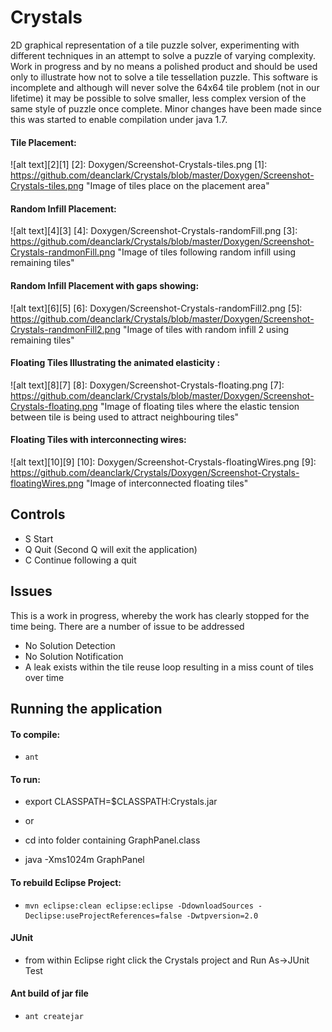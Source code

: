 Crystals
======================= 

2D graphical representation of a tile puzzle solver, experimenting with different techniques in an attempt to solve a puzzle of varying complexity.
Work in progress and by no means a polished product and should be used only to illustrate how not to solve a tile tessellation puzzle.
This software is incomplete and although will never solve the 64x64 tile problem (not in our lifetime) it may be possible to solve smaller, less complex version of the same style of puzzle once complete.  Minor changes have been made since this was started to enable compilation under java 1.7.

#### Tile Placement: 
![alt text][2][1]
  [2]: Doxygen/Screenshot-Crystals-tiles.png
  [1]: https://github.com/deanclark/Crystals/blob/master/Doxygen/Screenshot-Crystals-tiles.png "Image of tiles place on the placement area"


#### Random Infill Placement: 
![alt text][4][3]
  [4]: Doxygen/Screenshot-Crystals-randomFill.png
  [3]: https://github.com/deanclark/Crystals/blob/master/Doxygen/Screenshot-Crystals-randmonFill.png "Image of tiles following random infill using remaining tiles"


#### Random Infill Placement with gaps showing: 
![alt text][6][5]
  [6]: Doxygen/Screenshot-Crystals-randomFill2.png
  [5]: https://github.com/deanclark/Crystals/blob/master/Doxygen/Screenshot-Crystals-randmonFill2.png "Image of tiles with random infill 2  using remaining tiles"

#### Floating Tiles Illustrating the animated elasticity : 
![alt text][8][7]
  [8]: Doxygen/Screenshot-Crystals-floating.png
  [7]: https://github.com/deanclark/Crystals/blob/master/Doxygen/Screenshot-Crystals-floating.png "Image of floating tiles where the elastic tension between tile is being used to attract neighbouring tiles"


#### Floating Tiles with interconnecting wires: 
![alt text][10][9]
  [10]: Doxygen/Screenshot-Crystals-floatingWires.png
  [9]: https://github.com/deanclark/Crystals/Doxygen/Screenshot-Crystals-floatingWires.png "Image of interconnected floating tiles"


Controls
-----------

* S	Start
* Q	Quit (Second Q will exit the application)
* C	Continue following a quit

Issues
-----------

This is a work in progress, whereby the work has clearly stopped for the time being.  There are a number of issue to be addressed

* No Solution Detection
* No Solution Notification
* A leak exists within the tile reuse loop resulting in a miss count of tiles over time 


Running the application
-----------

 
#### To compile:

*     ant

#### To run:
   
   * export CLASSPATH=$CLASSPATH:Crystals.jar
   * or
   * cd into folder containing GraphPanel.class

   * java -Xms1024m GraphPanel

    

#### To rebuild Eclipse Project:
*     mvn eclipse:clean eclipse:eclipse -DdownloadSources -Declipse:useProjectReferences=false -Dwtpversion=2.0

#### JUnit
* 	from within Eclipse right click the Crystals project and Run As->JUnit Test
	
	
#### Ant build of jar file
*     ant createjar
